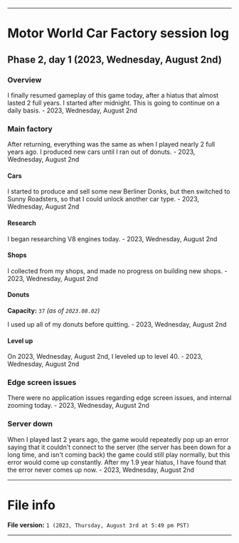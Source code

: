 
***

# Motor World Car Factory session log

## Phase 2, day 1 (2023, Wednesday, August 2nd)

### Overview

I finally resumed gameplay of this game today, after a hiatus that almost lasted 2 full years. I started after midnight. This is going to continue on a daily basis. - 2023, Wednesday, August 2nd

### Main factory

After returning, everything was the same as when I played nearly 2 full years ago. I produced new cars until I ran out of donuts. - 2023, Wednesday, August 2nd

#### Cars

I started to produce and sell some new Berliner Donks, but then switched to Sunny Roadsters, so that I could unlock another car type. - 2023, Wednesday, August 2nd

#### Research

I began researching V8 engines today. - 2023, Wednesday, August 2nd

#### Shops

I collected from my shops, and made no progress on building new shops. - 2023, Wednesday, August 2nd

#### Donuts

**Capacity:** `37` _(as of `2023.08.02`)_

I used up all of my donuts before quitting. - 2023, Wednesday, August 2nd

#### Level up

On 2023, Wednesday, August 2nd, I leveled up to level 40. - 2023, Wednesday, August 2nd

### Edge screen issues

There were no application issues regarding edge screen issues, and internal zooming today. - 2023, Wednesday, August 2nd

### Server down

When I played last 2 years ago, the game would repeatedly pop up an error saying that it couldn't connect to the server (the server has been down for a long time, and isn't coming back) the game could still play normally, but this error would come up constantly. After my 1.9 year hiatus, I have found that the error never comes up now. - 2023, Wednesday, August 2nd

***

# File info

**File version:** `1 (2023, Thursday, August 3rd at 5:49 pm PST)`

***
